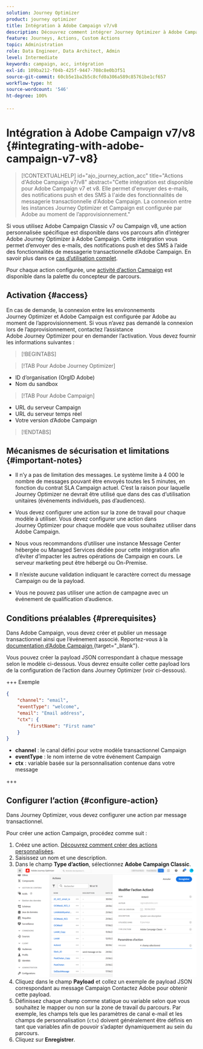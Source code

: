 ```yaml
---
solution: Journey Optimizer
product: journey optimizer
title: Intégration à Adobe Campaign v7/v8
description: Découvrez comment intégrer Journey Optimizer à Adobe Campaign v7/v8.
feature: Journeys, Actions, Custom Actions
topic: Administration
role: Data Engineer, Data Architect, Admin
level: Intermediate
keywords: campaign, acc, intégration
exl-id: 109ba212-f04b-425f-9447-708c8e0b3f51
source-git-commit: 60cb5e1ba2b5c8cfd0a306a589c85761be1cf657
workflow-type: ht
source-wordcount: '546'
ht-degree: 100%

---
```


# Intégration à Adobe Campaign v7/v8 {#integrating-with-adobe-campaign-v7-v8}

>[!CONTEXTUALHELP]
>id="ajo_journey_action_acc"
>title="Actions d&#39;Adobe Campaign v7/v8"
>abstract="Cette intégration est disponible pour Adobe Campaign v7 et v8. Elle permet d&#39;envoyer des e-mails, des notifications push et des SMS à l&#39;aide des fonctionnalités de messagerie transactionnelle d&#39;Adobe Campaign. La connexion entre les instances Journey Optimizer et Campaign est configurée par Adobe au moment de l’approvisionnement."

Si vous utilisez Adobe Campaign Classic v7 ou Campaign v8, une action personnalisée spécifique est disponible dans vos parcours afin d’intégrer Adobe Journey Optimizer à Adobe Campaign. Cette intégration vous permet d’envoyer des e-mails, des notifications push et des SMS à l’aide des fonctionnalités de messagerie transactionnelle d’Adobe Campaign. En savoir plus dans ce [cas d’utilisation complet](../building-journeys/ajo-ac.md).

Pour chaque action configurée, une [activité d’action Campaign](../building-journeys/using-adobe-campaign-v7-v8.md) est disponible dans la palette du concepteur de parcours.

## Activation {#access}

En cas de demande, la connexion entre les environnements Journey Optimizer et Adobe Campaign est configurée par Adobe au moment de l’approvisionnement. Si vous n’avez pas demandé la connexion lors de l’approvisionnement, contactez l’assistance Adobe Journey Optimizer pour en demander l’activation. Vous devez fournir les informations suivantes :

>[!BEGINTABS]

>[!TAB Pour Adobe Journey Optimizer]

* ID d’organisation (OrgID Adobe)
* Nom du sandbox

>[!TAB Pour Adobe Campaign]

* URL du serveur Campaign
* URL du serveur temps réel
* Votre version d’Adobe Campaign

>[!ENDTABS]


## Mécanismes de sécurisation et limitations {#important-notes}

* Il n’y a pas de limitation des messages. Le système limite à 4 000 le nombre de messages pouvant être envoyés toutes les 5 minutes, en fonction du contrat SLA Campaign actuel. C’est la raison pour laquelle Journey Optimizer ne devrait être utilisé que dans des cas d’utilisation unitaires (événements individuels, pas d’audiences).

* Vous devez configurer une action sur la zone de travail pour chaque modèle à utiliser. Vous devez configurer une action dans Journey Optimizer pour chaque modèle que vous souhaitez utiliser dans Adobe Campaign.

* Nous vous recommandons d’utiliser une instance Message Center hébergée ou Managed Services dédiée pour cette intégration afin d’éviter d’impacter les autres opérations de Campaign en cours. Le serveur marketing peut être hébergé ou On-Premise.<!--The build required is 21.1 Release Candidate or greater. -->

* Il n’existe aucune validation indiquant le caractère correct du message Campaign ou de la payload.

* Vous ne pouvez pas utiliser une action de campagne avec un événement de qualification d’audience.

## Conditions préalables {#prerequisites}

Dans Adobe Campaign, vous devez créer et publier un message transactionnel ainsi que l’événement associé. Reportez-vous à la [documentation d’Adobe Campaign ](https://experienceleague.adobe.com/fr/docs/campaign/campaign-v8/send/real-time/transactional){target="_blank"}.

Vous pouvez créer la payload JSON correspondant à chaque message selon le modèle ci-dessous. Vous devrez ensuite coller cette payload lors de la configuration de l’action dans Journey Optimizer (voir ci-dessous).

+++ Exemple

```json
{
    "channel": "email",
    "eventType": "welcome",
    "email": "Email address",
    "ctx": {
        "firstName": "First name"
    }
}
```

* **channel** : le canal défini pour votre modèle transactionnel Campaign
* **eventType** : le nom interne de votre événement Campaign
* **ctx** : variable basée sur la personnalisation contenue dans votre message

+++

## Configurer l’action {#configure-action}

Dans Journey Optimizer, vous devez configurer une action par message transactionnel.

Pour créer une action Campaign, procédez comme suit :

1. Créez une action. [Découvrez comment créer des actions personnalisées](../action/action.md).
1. Saisissez un nom et une description.
1. Dans le champ **Type d’action**, sélectionnez **Adobe Campaign Classic**.
   ![](assets/accintegration1.png)
1. Cliquez dans le champ **Payload** et collez un exemple de payload JSON correspondant au message Campaign Contactez Adobe pour obtenir cette payload.
1. Définissez chaque champ comme statique ou variable selon que vous souhaitez le mapper ou non sur la zone de travail du parcours. Par exemple, les champs tels que les paramètres de canal e-mail et les champs de personnalisation (`ctx`) doivent généralement être définis en tant que variables afin de pouvoir s’adapter dynamiquement au sein du parcours.
1. Cliquez sur **Enregistrer**.

